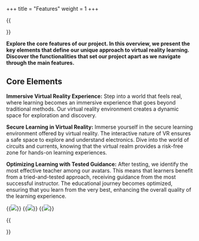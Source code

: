 +++
title = "Features"
weight = 1
+++

{{<section title="Features">}}

**Explore the core features of our project. In this overview, we present the key elements that define our unique approach to virtual reality learning. Discover the functionalities that set our project apart as we navigate through the main features.**

 
## Core Elements

**Immersive Virtual Reality Experience:**
Step into a world that feels real, where learning becomes an immersive experience that goes beyond traditional methods. Our virtual reality environment creates a dynamic space for exploration and discovery.

**Secure Learning in Virtual Reality:**
Immerse yourself in the secure learning environment offered by virtual reality. The interactive nature of VR ensures a safe space to explore and understand electronics. Dive into the world of circuits and currents, knowing that the virtual realm provides a risk-free zone for hands-on learning experiences.

**Optimizing Learning with Tested Guidance:**
After testing, we identify the most effective teacher among our avatars. This means that learners benefit from a tried-and-tested approach, receiving guidance from the most successful instructor. The educational journey becomes optimized, ensuring that you learn from the very best, enhancing the overall quality of the learning experience.

{{<image src="raum1.png" caption="Level 1">}}
{{<image src="raum2.png" caption="Level 2">}}
{{<image src="avatars.png" caption="Avatars">}}

{{</section>}}